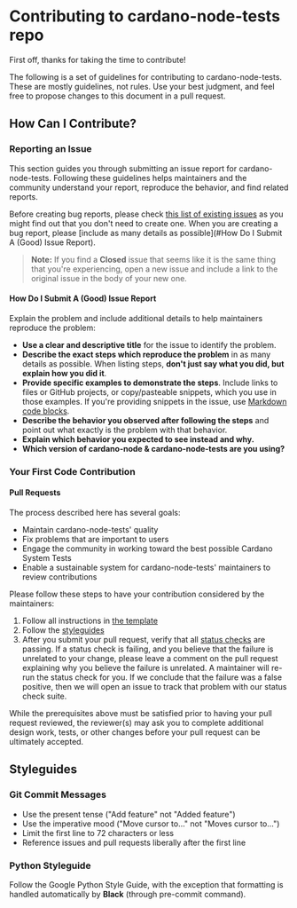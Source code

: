 # Contributing to cardano-node-tests repo

First off, thanks for taking the time to contribute!

The following is a set of guidelines for contributing to cardano-node-tests.
These are mostly guidelines, not rules. Use your best judgment, and feel free to propose changes
to this document in a pull request.

## How Can I Contribute?

### Reporting an Issue

This section guides you through submitting an issue report for cardano-node-tests. Following these guidelines helps maintainers and the community understand your report, reproduce the behavior, and find related reports.

Before creating bug reports, please check [this list of existing issues](https://github.com/input-output-hk/cardano-node-tests/issues) as you might find out that you don't need to create one. When you are creating a bug report, please [include as many details as possible](#How Do I Submit A (Good) Issue Report).

> **Note:** If you find a **Closed** issue that seems like it is the same thing that you're experiencing, open a new issue and include a link to the original issue in the body of your new one.

#### How Do I Submit A (Good) Issue Report

Explain the problem and include additional details to help maintainers reproduce the problem:

* **Use a clear and descriptive title** for the issue to identify the problem.
* **Describe the exact steps which reproduce the problem** in as many details as possible. When listing steps, **don't just say what you did, but explain how you did it**.
* **Provide specific examples to demonstrate the steps**. Include links to files or GitHub projects, or copy/pasteable snippets, which you use in those examples. If you're providing snippets in the issue, use [Markdown code blocks](https://help.github.com/articles/markdown-basics/#multiple-lines).
* **Describe the behavior you observed after following the steps** and point out what exactly is the problem with that behavior.
* **Explain which behavior you expected to see instead and why.**
* **Which version of cardano-node & cardano-node-tests are you using?**


### Your First Code Contribution

#### Pull Requests

The process described here has several goals:

- Maintain cardano-node-tests' quality
- Fix problems that are important to users
- Engage the community in working toward the best possible Cardano System Tests
- Enable a sustainable system for cardano-node-tests' maintainers to review contributions

Please follow these steps to have your contribution considered by the maintainers:

1. Follow all instructions in [the template](PULL_REQUEST_TEMPLATE.md)
2. Follow the [styleguides](#styleguides)
3. After you submit your pull request, verify that all [status checks](https://help.github.com/articles/about-status-checks/) are passing.
   If a status check is failing, and you believe that the failure is unrelated to your change,
   please leave a comment on the pull request explaining why you believe the failure is unrelated.
   A maintainer will re-run the status check for you. If we conclude that the failure was a false
   positive, then we will open an issue to track that problem with our status check suite.

While the prerequisites above must be satisfied prior to having your pull request reviewed,
the reviewer(s) may ask you to complete additional design work, tests, or other changes before
your pull request can be ultimately accepted.

## Styleguides

### Git Commit Messages

* Use the present tense ("Add feature" not "Added feature")
* Use the imperative mood ("Move cursor to..." not "Moves cursor to...")
* Limit the first line to 72 characters or less
* Reference issues and pull requests liberally after the first line

### Python Styleguide

Follow the Google Python Style Guide, with the exception that formatting is handled automatically by **Black** (through pre-commit command).
